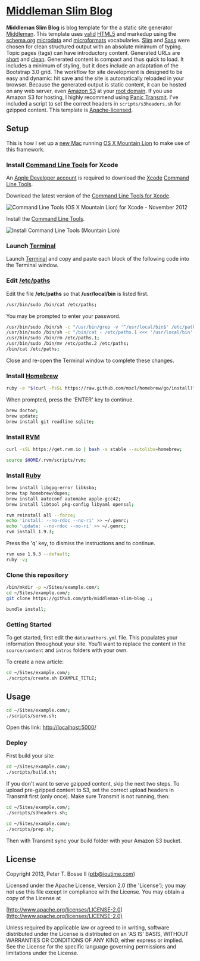 # [Middleman Slim Blog](https://github.com/ptb/middleman-slim-blog) #

**Middleman Slim Blog** is blog template for the a static site generator [Middleman](http://middlemanapp.com/).  This template uses [valid](http://validator.w3.org/) [HTML5](http://www.w3.org/TR/html5/) and markedup using the [schema.org](http://schema.org/) [microdata](http://dev.w3.org/html5/md/) and [microformats](http://microformats.org/) vocabularies.  [Slim](http://slim-lang.com/) and [Sass](http://sass-lang.com/) were chosen for clean structured output with an absolute minimum of typing.  Topic pages (tags) can have introductory content.  Generated URLs are [short](http://www.seomoz.org/blog/11-best-practices-for-urls) and [clean](http://warpspire.com/posts/url-design/).  Generated content is compact and thus quick to load.  It includes a minimum of styling, but it does include an adaptation of the Bootstrap 3.0 grid.  The workflow for site development is designed to be easy and dynamic: hit save and the site is automatically reloaded in your browser.  Because the generated output is static content, it can be hosted on any web server, even [Amazon S3](http://docs.aws.amazon.com/AmazonS3/latest/dev/WebsiteHosting.html) at your [root domain](http://docs.aws.amazon.com/AmazonS3/latest/dev/website-hosting-custom-domain-walkthrough.html).  If you use Amazon S3 for hosting, I highly recommend using [Panic Transmit](http://panic.com/transmit/).  I've included a script to set the correct headers in `scripts/s3headers.sh` for gzipped content.  This template is [Apache-licensed](http://www.apache.org/licenses/LICENSE-2.0.html).

## Setup ##

This is how I set up a [new Mac](http://store.apple.com/us/browse/home/shop_mac) running [OS X Mountain Lion](http://www.apple.com/osx/) to make use of this framework.

### Install [Command Line Tools](https://developer.apple.com/downloads/) for Xcode ###

An [Apple Developer account](https://developer.apple.com/programs/register/) is required to download the [Xcode](https://developer.apple.com/xcode/) [Command Line Tools](https://developer.apple.com/downloads/).

Download the latest version of the [Command Line Tools for Xcode](https://developer.apple.com/downloads/).

![Command Line Tools (OS X Mountain Lion) for Xcode - November 2012](http://i.imgur.com/aY4kV.png)

Install the [Command Line Tools](https://developer.apple.com/downloads/).

![Install Command Line Tools (Mountain Lion)](http://i.imgur.com/5uApa.png)

### Launch [Terminal](file:///Applications/Utilities/Terminal.app) ###

Launch [Terminal](file:///Applications/Utilities/Terminal.app) and copy and paste each block of the following code into the Terminal window.

### Edit [/etc/paths](file:///etc/paths) ###

Edit the file **/etc/paths** so that **/usr/local/bin** is listed first.

```bash
/usr/bin/sudo /bin/cat /etc/paths;
```

You may be prompted to enter your password.

```bash
/usr/bin/sudo /bin/sh -c "/usr/bin/grep -v '^/usr/local/bin$' /etc/paths > /etc/paths.1";
/usr/bin/sudo /bin/sh -c "/bin/cat - /etc/paths.1 <<< '/usr/local/bin' > /etc/paths.2";
/usr/bin/sudo /bin/rm /etc/paths.1;
/usr/bin/sudo /bin/mv /etc/paths.2 /etc/paths;
/bin/cat /etc/paths;
```

Close and re-open the Terminal window to complete these changes.

### Install [Homebrew](http://brew.sh/) ###

```bash
ruby -e "$(curl -fsSL https://raw.github.com/mxcl/homebrew/go/install)"
```

When prompted, press the 'ENTER' key to continue.

```bash
brew doctor;
brew update;
brew install git readline sqlite;
```

### Install [RVM](https://rvm.io/rvm/install/) ###

```bash
curl -sSL https://get.rvm.io | bash -s stable --autolibs=homebrew;
```

```bash
source $HOME/.rvm/scripts/rvm;
```

### Install [Ruby](http://www.ruby-lang.org/en/) ###

```bash
brew install libgpg-error libksba;
brew tap homebrew/dupes;
brew install autoconf automake apple-gcc42;
brew install libtool pkg-config libyaml openssl;
```

```bash
rvm reinstall all --force;
echo 'install: --no-rdoc --no-ri' >> ~/.gemrc;
echo 'update: --no-rdoc --no-ri' >> ~/.gemrc;
rvm install 1.9.3;
```

Press the 'q' key, to dismiss the instructions and to continue.

```bash
rvm use 1.9.3 --default;
ruby -v;
```

### Clone this repository ###

```bash
/bin/mkdir -p ~/Sites/example.com/;
cd ~/Sites/example.com/;
git clone https://github.com/ptb/middleman-slim-blog .;
```

```bash
bundle install;
```

### Getting Started ###

To get started, first edit the `data/authors.yml` file.  This populates your information throughout your site.  You'll want to replace the content in the `source/content` and `intros` folders with your own.

To create a new article:

```bash
cd ~/Sites/example.com/;
./scripts/create.sh EXAMPLE_TITLE;
```

## Usage ##

```bash
cd ~/Sites/example.com/;
./scripts/serve.sh;
```

Open this link: [http://localhost:5000/](http://localhost:5000/)

### Deploy ###

First build your site:

```bash
cd ~/Sites/example.com/;
./scripts/build.sh;
```

If you don't want to serve gzipped content, skip the next two steps.
To upload pre-gzipped content to S3, set the correct upload headers in Transmit first (only once).  Make sure Transmit is not running, then:

```bash
cd ~/Sites/example.com/;
./scripts/s3headers.sh;
```

```bash
cd ~/Sites/example.com/;
./scripts/prep.sh;
```

Then with Transmit sync your build folder with your Amazon S3 bucket.

## License ##

Copyright 2013, Peter T. Bosse II ([ptb@ioutime.com](mailto:ptb@ioutime.com))

Licensed under the Apache License, Version 2.0 (the 'License');
you may not use this file except in compliance with the License.
You may obtain a copy of the License at

  [http://www.apache.org/licenses/LICENSE-2.0](http://www.apache.org/licenses/LICENSE-2.0)

Unless required by applicable law or agreed to in writing, software
distributed under the License is distributed on an 'AS IS' BASIS,
WITHOUT WARRANTIES OR CONDITIONS OF ANY KIND, either express or implied.
See the License for the specific language governing permissions and
limitations under the License.
